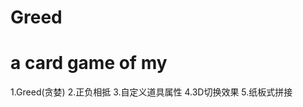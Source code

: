# Greed
a card game of my
================================
1.Greed(贪婪)
2.正负相抵
3.自定义道具属性
4.3D切换效果
5.纸板式拼接
